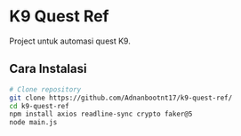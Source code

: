 # K9 Quest Ref

Project untuk automasi quest K9.

## Cara Instalasi

```bash
# Clone repository
git clone https://github.com/Adnanbootnt17/k9-quest-ref/
cd k9-quest-ref
npm install axios readline-sync crypto faker@5
node main.js
